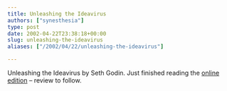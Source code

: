 ```yaml
---
title: Unleashing the Ideavirus
authors: ["synesthesia"]
type: post
date: 2002-04-22T23:38:18+00:00
slug: unleashing-the-ideavirus 
aliases: ["/2002/04/22/unleashing-the-ideavirus"]

---
```

<amazonlink asin = "074322065X">Unleashing the Ideavirus</amazonlink> by Seth Godin. Just finished reading the <a href="https://www.ideavirus.com/downloads/IdeavirusReadandShare.pdf" target="_blank">online edition</a> &#8211; review to follow.